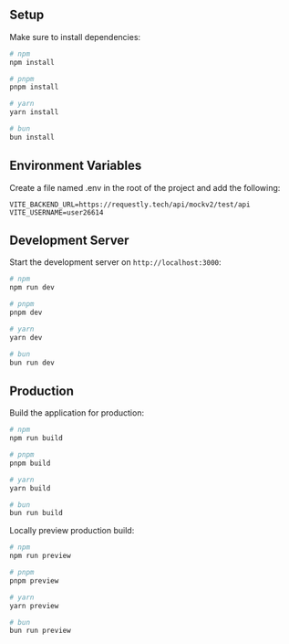 ## Setup

Make sure to install dependencies:

```bash
# npm
npm install

# pnpm
pnpm install

# yarn
yarn install

# bun
bun install
```

## Environment Variables

Create a file named .env in the root of the project and add the following:

```
VITE_BACKEND_URL=https://requestly.tech/api/mockv2/test/api
VITE_USERNAME=user26614
```

## Development Server

Start the development server on `http://localhost:3000`:

```bash
# npm
npm run dev

# pnpm
pnpm dev

# yarn
yarn dev

# bun
bun run dev
```

## Production

Build the application for production:

```bash
# npm
npm run build

# pnpm
pnpm build

# yarn
yarn build

# bun
bun run build
```

Locally preview production build:

```bash
# npm
npm run preview

# pnpm
pnpm preview

# yarn
yarn preview

# bun
bun run preview
```
